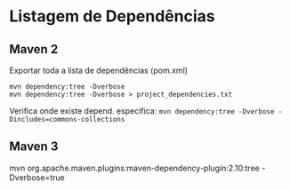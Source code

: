 # Listagem de Dependências

## Maven 2

Exportar toda a lista de dependências (pom.xml)

```
mvn dependency:tree -Dverbose
mvn dependency:tree -Dverbose > project_dependencies.txt

```

Verifica onde existe depend. específica:
`mvn dependency:tree -Dverbose -Dincludes=commons-collections`

## Maven 3
mvn org.apache.maven.plugins:maven-dependency-plugin:2.10:tree -Dverbose=true


